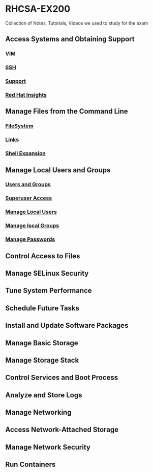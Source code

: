 # RHCSA-EX200
Collection of Notes, Tutorials, Videos we used to study for the exam

## Access Systems and Obtaining Support
### [VIM](access/vim.md)
### [SSH](access/ssh.mdssh.md)
### [Support](access/support.md)
### [Red Hat Insights](access/insights.md)
## Manage Files from the Command Line
### [FileSystem](commandline/filesystem.md)
### [Links](commandline/links.md)
### [Shell Expansion](commandline/shellexpansion.md)
## Manage Local Users and Groups
### [Users and Groups](users_groups/usersgroups.md)
### [Superuser Access](users_groups/superuser.md)
### [Manage Local Users](users_groups/manage_users.md)
### [Manage local Groups](users_groups/manage_groups.md)
### [Manage Passwords](users_groups/passwords.md)
## Control Access to Files
## Manage SELinux Security
## Tune System Performance
## Schedule Future Tasks
##  Install and Update Software Packages
## Manage Basic Storage
## Manage Storage Stack
## Control Services and Boot Process
## Analyze and Store Logs
## Manage Networking
## Access Network-Attached Storage
## Manage Network Security
## Run Containers

